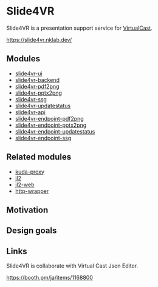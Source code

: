 # Slide4VR

Slide4VR is a presentation support service for [VirtualCast](https://virtualcast.jp/).

https://slide4vr.nklab.dev/

## Modules

- [slide4vr-ui](https://github.com/koduki/slide4vr-ui)
- [slide4vr-backend](https://github.com/koduki/slide4vr-backend)
- [slide4vr-pdf2png](https://github.com/koduki/slide4vr-pdf2png)
- [slide4vr-pptx2png](https://github.com/koduki/slide4vr-pptx2png)
- [slide4vr-ssg](https://github.com/koduki/slide4vr-ssg)
- [slide4vr-updatestatus](https://github.com/koduki/slide4vr-updatestatus)
- [slide4vr-api](https://github.com/koduki/slide4vr-api)
- [slide4vr-endpoint-pdf2png](https://github.com/koduki/slide4vr-endpoint-pdf2png)
- [slide4vr-endpoint-pptx2png](https://github.com/koduki/slide4vr-endpoint-pptx2png)
- [slide4vr-endpoint-updatestatus](https://github.com/koduki/slide4vr-endpoint-updatestatus)
- [slide4vr-endpoint-ssg](https://github.com/koduki/slide4vr-endpoint-ssg)

## Related modules

- [kuda-proxy](https://github.com/koduki/kuda-proxy)
- [jl2](https://github.com/koduki/jl2)
- [jl2-web](https://github.com/koduki/jl2-web)
- [http-wrapper](https://github.com/koduki/http-wrapper)

## Motivation

## Design goals

## Links

Slide4VR is collaborate with Virtual Cast Json Editor.

https://booth.pm/ja/items/1168800
